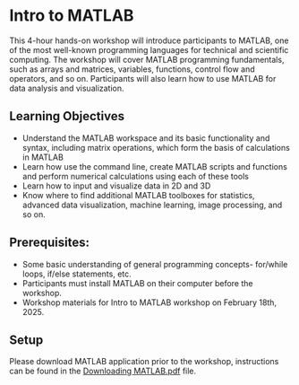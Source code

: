 # Intro to MATLAB
This 4-hour hands-on workshop will introduce participants to MATLAB, one of the most well-known programming languages for technical and scientific computing. The workshop will cover MATLAB programming fundamentals, such as arrays and matrices, variables, functions, control flow and operators, and so on. Participants will also learn how to use MATLAB for data analysis and visualization.

 ## Learning Objectives
 
- Understand the MATLAB workspace and its basic functionality and syntax, including matrix operations, which form the basis of calculations in MATLAB
- Learn how use the command line, create MATLAB scripts and functions and perform numerical calculations using each of these tools
- Learn how to input and visualize data in 2D and 3D
- Know where to find additional MATLAB toolboxes for statistics, advanced data visualization, machine learning, image processing, and so on.
 
## Prerequisites:

  - Some basic understanding of general programming concepts- for/while loops, if/else statements, etc.
  - Participants must install MATLAB on their computer before the workshop.
  - Workshop materials for Intro to MATLAB workshop on February 18th, 2025. 

## Setup
Please download MATLAB application prior to the workshop, instructions can be found in the [Downloading MATLAB.pdf](https://github.com/QLS-MiCM/QLS-MiCM_IntroMATLAB/blob/main/Downloading%20MATLAB.pdf) file. 

